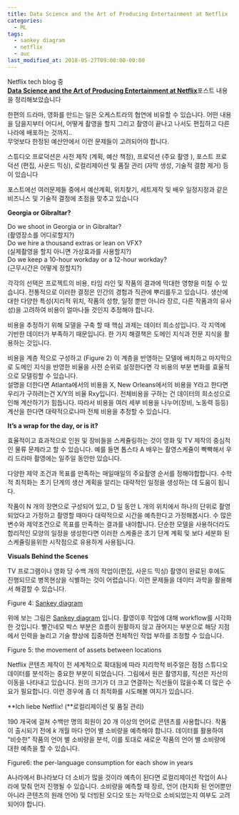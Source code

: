 ```yaml
---
title: Data Science and the Art of Producing Entertainment at Netflix
categories:
  - ML
tags:
  - sankey diagram
  - netflix
  - auc
last_modified_at: 2018-05-27T09:00:00-00:00
---
```


Netflix tech blog 중  
[**Data Science and the Art of Producing Entertainment at Netflix**](https://medium.com/netflix-techblog/studio-production-data-science-646ee2cc21a1)포스트 내용을 정리해보았습니다

한편의 드라마, 영화를 만드는 일은 오케스트라의 협연에 비유할 수 있습니다. 어떤 내용을 담을지부터 어디서, 어떻게 촬영을 할지 그리고 촬영이 끝나고 나서도 편집하고 다른 나라에 배포하는 것까지..  
무엇보다 한정된 예산안에서 이런 문제들이 고려되어야 합니다.

스튜디오 프로덕션은 사전 제작 (계획, 예산 책정), 프로덕션 (주요 촬영 ), 포스트 프로덕션 (편집, 사운드 믹싱), 로컬리제이션 및 품질 관리 (자막 생성, 기술적 결함 제거) 등이 있습니다

포스트에선 여러문제들 중에서 예산계획, 위치찾기, 세트제작 및 배우 일정지정과 같은 비즈니스 및 기술적 결정에 초점을 맞추고 있습니다

**Georgia or Gibraltar?**

Do we shoot in Georgia or in Gibraltar?  
(촬영장소를 어디로할지?)  
Do we hire a thousand extras or lean on VFX?  
(실제촬영을 할지 아니면 가상효과를 사용할지?)  
Do we keep a 10-hour workday or a 12-hour workday?  
(근무시간은 어떻게 정할지?)

각각의 선택은 프로젝트의 비용, 타임 라인 및 작품의 결과에 막대한 영향을 미칠 수 있습니다. 전통적으로 이러한 결정은 인간의 경험과 직관에 뿌리를두고 있습니다. 생산에 대한 다양한 특성(지리적 위치, 작품의 성향, 일정 뿐만 아니라 장르, 다른 작품과의 유사성)을 고려하여 비용이 얼마나들 것인지 추정해야 합니다.

비용을 추정하기 위해 모델을 구축 할 때 핵심 과제는 데이터 희소성입니다. 각 지역에 기반한 데이터가 부족하기 때문입니다. 한 가지 해결책은 도메인 지식과 전문 지식을 활용하는 것입니다.

비용을 계층 적으로 구성하고 (Figure 2) 이 계층을 반영하는 모델에 배치하고 마지막으로 도메인 지식을 반영한 비율을 사전 순위로 설정한다면 각 비용의 부분 변화를 효율적으로 모델링할 수 있습니다.  
설명을 더한다면 Atlanta에서의 비용을 X, New Orleans에서의 비용을 Y라고 한다면 우리가 구하려는건 X/Y의 비율 Rxy입니다. 전체비용을 구하는 건 데이터의 희소성으로 인해 계산하기가 힘듭니다. 따라서 비용을 여러 세부 비용을 나누어(장비, 노동력 등등) 계산을 한다면 대략적으로나마 전체 비용을 추정할 수 있습니다.

**It’s a wrap for the day, or is it?**

효율적이고 효과적으로 인원 및 장비들을 스케쥴링하는 것이 영화 및 TV 제작의 중심적인 물류 문제라고 할 수 있습니다. 예를 들면 톱스타 A 배우는 촬영스케쥴이 빡빡해서 우리 드라마 촬영에는 일주일 동안만 있습니다.

다양한 제약 조건과 목표를 만족하는 매일매일의 주요촬영 순서를 정해야합합니다. 수학적 최적화는 초기 단계의 생산 계획을 알리는 대략적인 일정을 생성하는 데 도움이 됩니다.

작품이 N 개의 장면으로 구성되어 있고, D 일 동안 L 개의 위치에서 하나의 단위로 촬영되었다고 가정하고 촬영할 때마다 대략적으로 시간을 예측한다고 가정해봅시다. 수 많은 변수와 제약조건으로 목표를 만족하는 결과를 내야합니다. 단순한 모델을 사용하더라도 합리적인 모양의 일정을 생성한다면 이러한 스케줄은 초기 단계 계획 및 보다 세분화 된 스케쥴링을위한 시작점으로 유용하게 사용됩니다.

**Visuals Behind the Scenes**

TV 프로그램이나 영화 당 수백 개의 작업이(편집, 사운드 믹싱) 촬영이 완료된 후에도 진행되므로 병목현상을 식별하는 것이 어렵습니다. 이런 문제들을 데이터 과학을 활용해서 해결할 수 있습니다.

Figure 4: [Sankey diagram](https://en.wikipedia.org/wiki/Sankey_diagram)

위에 보는 그림은 [Sankey diagram](https://en.wikipedia.org/wiki/Sankey_diagram) 입니다. 촬영이후 작업에 대해 workflow를 시각화한 것입니다. 빨간네모 박스 부분은 흐름이 원활하지 않고 끊어지는 부분으로 해당 지점에서 인력을 늘리고 기술 향상에 집중하면 전체적인 작업 부하를 조정할 수 있습니다.

Figure 5: the movement of assets between locations

Netflix 콘텐츠 제작이 전 세계적으로 확대됨에 따라 지리학적 비주얼은 점점 스튜디오 데이터를 분석하는 중요한 부분이 되었습니다. 그림에서 원은 촬영지를, 직선은 자산의 이동을 나타내고 있습니다. 원의 크기가 더 크고 연결하는 직선들이 많을수록 더 많은 수요가 필요합니다. 이런 경우에 좀 더 최적화를 시도해볼 여지가 있습니다.

**Ich liebe Netflix! (**로컬리제이션 및 품질 관리)

190 개국에 걸쳐 수백만 명의 회원이 20 개 이상의 언어로 콘텐츠를 사용합니다. 작품이 출시되기 전에 _k_ 개월 마다 언어 별 소비량을 예측해야 합니다. 데이터를 활용하여 “비슷한” 작품의 언어 별 소비량을 분석, 이를 토대로 새로운 작품의 언어 별 소비량에 대한 예측을 할 수 있습니다.

Figure6: the per-language consumption for each show in years

A나라에서 B나라보다 더 소비가 많을 것이라 예측이 된다면 로컬리제이션 작업이 A나라에 맞춰 먼저 진행될 수 있습니다. 소비량을 예측할 때 장르, 언어 (현지화 된 언어뿐만 아니라 콘텐츠의 원래 언어) 및 더빙된 오디오 또는 자막으로 소비되었는지 여부도 고려되어야 합니다.
